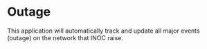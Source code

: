 # Outage
This application will automatically track and update all major events (outage) on the network that INOC raise.
